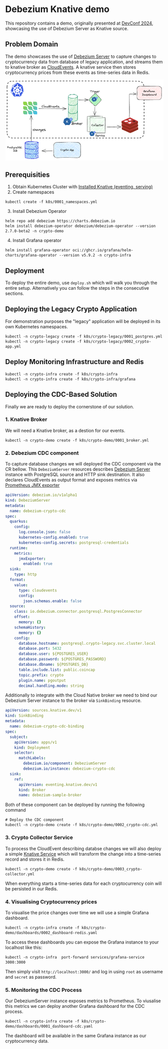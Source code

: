 # Debezium Knative demo
This repository contains a demo, originally presented at [DevConf 2024](https://www.devconf.info/cz/),
showcasing the use of Debezium Server as Knative source.

## Problem Domain
The demo showcases the use of [Debezium Server](https://debezium.io/documentation/reference/stable/operations/debezium-server.html) to capture changes to cryptocurrency data from database of legacy application,
and streams them to knative broker as [CloudEvents](https://cloudevents.io/). A knative service then stores cryptocurrency prices
from these events as time-series data in Redis.

![Diagram](img/diagram.png)
## Prerequisities

1. Obtain Kubernetes Cluster with [Installed Knative (eventing, serving)](https://knative.dev/docs/install/)
2. Create namespaces
```shell
kubectl create -f k8s/0001_namespaces.yml
```
3. Install Debezium Operator

```shell
helm repo add debezium https://charts.debezium.io
helm install debezium-operator debezium/debezium-operator --version 2.7.0-beta2 -n crypto-demo
```

4. Install Grafana operator

```shell
helm install grafana-operator oci://ghcr.io/grafana/helm-charts/grafana-operator --version v5.9.2 -n crypto-infra
```

## Deployment
To deploy the entire demo, use `deploy.sh` which will walk you through the entire setup.
Alternatively you can follow the steps in the consecutive sections.

## Deploying the Legacy Crypto Application
For demonstration purposes the "legacy" application will be deployed in its
own Kubernetes namespaces.

```shell
kubectl -n crypto-legacy create -f k8s/crypto-legacy/0001_postgres.yml
kubectl -n crypto-legacy create -f k8s/crypto-legacy/0002_crypto-app.yml
```

## Deploy Monitoring Infrastructure and Redis

```shell
kubectl -n crypto-infra create -f k8s/crypto-infra
kubectl -n crypto-infra create -f k8s/crypto-infra/grafana
```

## Deploying the CDC-Based Solution
Finally we are ready to deploy the cornerstone of our solution.


### 1. Knative Broker
We will need a Knative broker, as a destion for our events.

```shell
kubectl -n crypto-demo create -f k8s/crypto-demo/0001_broker.yml
```


### 2. Debezium CDC component
To capture database changes we will deployed the CDC component via the CR bellow.
This `DebeziumServer` resources describes [Debezium Server](https://debezium.io/documentation/reference/stable/operations/debezium-server.html) instance with PostgreSQL source
and HTTP sink destination. It also declares CloudEvents as output format and exposes metrics
via [Prometheus JMX exporter](https://github.com/prometheus/jmx_exporter)
```yaml
apiVersion: debezium.io/v1alpha1
kind: DebeziumServer
metadata:
  name: debezium-crypto-cdc
spec:
  quarkus:
    config:
      log.console.json: false
      kubernetes-config.enabled: true
      kubernetes-config.secrets: postgresql-credentials
  runtime:
    metrics:
      jmxExporter:
        enabled: true
  sink:
    type: http
  format:
    value:
      type: cloudevents
      config:
        json.schemas.enable: false
  source:
    class: io.debezium.connector.postgresql.PostgresConnector
    offset:
      memory: {}
    schemaHistory:
      memory: {}
    config:
      database.hostname: postgresql.crypto-legacy.svc.cluster.local
      database.port: 5432
      database.user: ${POSTGRES_USER}
      database.password: ${POSTGRES_PASSWORD}
      database.dbname: ${POSTGRES_DB}
      table.include.list: public.coincap
      topic.prefix: crypto
      plugin.name: pgoutput
      decimal.handling.mode: string
```
Additionally to integrate with the Cloud Native broker we need to bind our Debezium Server
instance to the broker via `SinkBinding` resource.

```yaml
apiVersion: sources.knative.dev/v1
kind: SinkBinding
metadata:
  name: debezium-crypto-cdc-binding
spec:
  subject:
    apiVersion: apps/v1
    kind: Deployment
    selector:
      matchLabels:
        debezium.io/component: DebeziumServer
        debezium.io/instance: debezium-crypto-cdc
  sink:
    ref:
      apiVersion: eventing.knative.dev/v1
      kind: Broker
      name: debezium-sample-broker
```

Both of these component can be deployed by running the following command

```shell
# Deploy the CDC component
kubectl -n crypto-demo create -f k8s/crypto-demo/0002_crypto-cdc.yml
```

### 3. Crypto Collector Service
To process the CloudEvent describing databse changes we will also deploy a simple
[Knative Service](https://knative.dev/docs/serving/services/) which will transform the
change into a time-series record and stores it in Redis.

```shell
kubectl -n crypto-demo create -f k8s/crypto-demo/0003_crypto-collector.yml
```

When everything starts a time-series data for each cryptocurrency coin will
be persisted in our Redis.

### 4. Visualising Cryptocurrency prices
To visualise the price changes over time we will use a simple Grafana dashboard.

```shell
kubectl -n crypto-infra create -f k8s/crypto-demo/dashboards/0002_dashboard-redis.yaml
```

To access these dashboards you can expose the Grafana instance to your localhost like this:
```
kubectl -n crypto-infra  port-forward services/grafana-service 3000:3000
```

Then simply visit `http://localhost:3000/` and log in using `root` as username  and `secret` as password.

### 5. Monitoring the CDC Process
Our DebeziumServer instance exposes metrics to Prometheus. To viusalise this metrics
we can deploy another Grafana dashboard for the CDC process.

```shell
kubectl -n crypto-infra create -f k8s/crypto-demo/dashboards/0001_dashboard-cdc.yaml
```
The dashboard will be available in the same Grafana instance as our cryptocurrency data.
